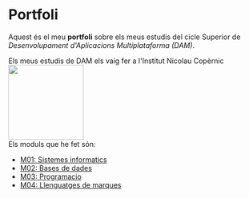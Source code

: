 # Portfoli

Aquest és el meu **portfoli** sobre els meus estudis del cicle Superior de *Desenvolupament d'Aplicacions Multiplataforma (DAM)*.

Els meus estudis de DAM els vaig fer a l'Institut Nicolau Copèrnic<br>
<img src="https://copernic.cat/images/logos/logo-header.png" width="150"/><br>
Els moduls que he fet són:

- [M01: Sistemes informatics](https://github.com/albertogp2001/Portfoli/tree/main/MODULS/DAM/M01%20-%20Sistemes%20Informatics)
- [M02: Bases de dades](https://github.com/albertogp2001/Portfoli/tree/main/MODULS/DAM/M02%20-%20Base%20de%20dades)
- [M03: Programacio](https://github.com/albertogp2001/Portfoli/tree/main/MODULS/DAM/M03%20-%20Programacio)
- [M04: Llenguatges de marques](https://github.com/albertogp2001/Portfoli/tree/main/MODULS/DAM/M04%20-%20Llenguatge%20de%20marques)
